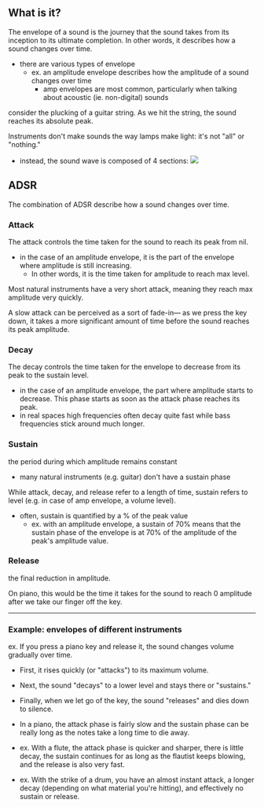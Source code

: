 
## What is it?
The envelope of a sound is the journey that the sound takes from its inception to its ultimate completion. In other words, it describes how a sound changes over time.
- there are various types of envelope
  - ex. an amplitude envelope describes how the amplitude of a sound changes over time
    - amp envelopes are most common, particularly when talking about acoustic (ie. non-digital) sounds

consider the plucking of a guitar string. As we hit the string, the sound reaches its absolute peak.

Instruments don't make sounds the way lamps make light: it's not "all" or "nothing."
- instead, the sound wave is composed of 4 sections:
![](/assets/images/2023-03-05-16-24-02.png)

## ADSR
The combination of ADSR describe how a sound changes over time.

### Attack
The attack controls the time taken for the sound to reach its peak from nil.
- in the case of an amplitude envelope, it is the part of the envelope where amplitude is still increasing. 
  - In other words, it is the time taken for amplitude to reach max level.

Most natural instruments have a very short attack, meaning they reach max amplitude very quickly.

A slow attack can be perceived as a sort of fade-in— as we press the key down, it takes a more significant amount of time before the sound reaches its peak amplitude.

### Decay
The decay controls the time taken for the envelope to decrease from its peak to the sustain level. 
- in the case of an amplitude envelope, the part where amplitude starts to decrease. This phase starts as soon as the attack phase reaches its peak.
- in real spaces high frequencies often decay quite fast while bass frequencies stick around much longer. 

### Sustain
the period during which amplitude remains constant
- many natural instruments (e.g. guitar) don't have a sustain phase

While attack, decay, and release refer to a length of time, sustain refers to level (e.g. in case of amp envelope, a volume level).
- often, sustain is quantified by a % of the peak value
  - ex. with an amplitude envelope, a sustain of 70% means that the sustain phase of the envelope is at 70% of the amplitude of the peak's amplitude value.

### Release
the final reduction in amplitude.

On piano, this would be the time it takes for the sound to reach 0 amplitude after we take our finger off the key.

* * *

### Example: envelopes of different instruments
ex. If you press a piano key and release it, the sound changes volume gradually over time. 
- First, it rises quickly (or "attacks") to its maximum volume. 
- Next, the sound "decays" to a lower level and stays there or "sustains." 
- Finally, when we let go of the key, the sound "releases" and dies down to silence. 
- In a piano, the attack phase is fairly slow and the sustain phase can be really long as the notes take a long time to die away. 

- ex. With a flute, the attack phase is quicker and sharper, there is little decay, the sustain continues for as long as the flautist keeps blowing, and the release is also very fast.
- ex. With the strike of a drum, you have an almost instant attack, a longer decay (depending on what material you're hitting), and effectively no sustain or release.

